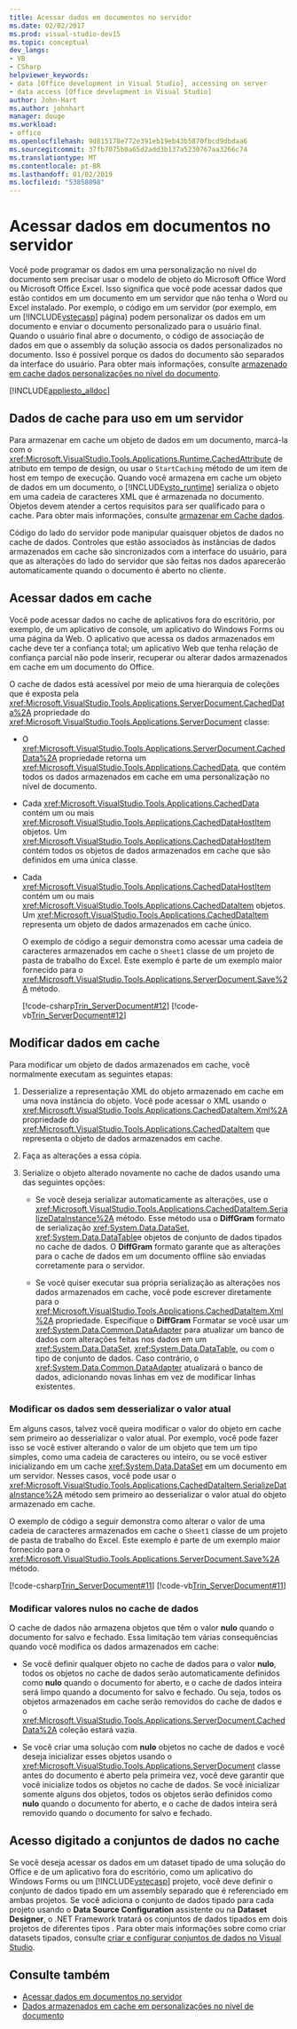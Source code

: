 ```yaml
---
title: Acessar dados em documentos no servidor
ms.date: 02/02/2017
ms.prod: visual-studio-dev15
ms.topic: conceptual
dev_langs:
- VB
- CSharp
helpviewer_keywords:
- data [Office development in Visual Studio], accessing on server
- data access [Office development in Visual Studio]
author: John-Hart
ms.author: johnhart
manager: douge
ms.workload:
- office
ms.openlocfilehash: 9d815178e772e391eb19eb43b5870fbcd9dbdaa6
ms.sourcegitcommit: 37fb7075b0a65d2add3b137a5230767aa3266c74
ms.translationtype: MT
ms.contentlocale: pt-BR
ms.lasthandoff: 01/02/2019
ms.locfileid: "53858098"
---
```

# <a name="access-data-in-documents-on-the-server"></a>Acessar dados em documentos no servidor
  Você pode programar os dados em uma personalização no nível do documento sem precisar usar o modelo de objeto do Microsoft Office Word ou Microsoft Office Excel. Isso significa que você pode acessar dados que estão contidos em um documento em um servidor que não tenha o Word ou Excel instalado. Por exemplo, o código em um servidor (por exemplo, em um [!INCLUDE[vstecasp](../sharepoint/includes/vstecasp-md.md)] página) podem personalizar os dados em um documento e enviar o documento personalizado para o usuário final. Quando o usuário final abre o documento, o código de associação de dados em que o assembly da solução associa os dados personalizados no documento. Isso é possível porque os dados do documento são separados da interface do usuário. Para obter mais informações, consulte [armazenado em cache dados personalizações no nível do documento](../vsto/cached-data-in-document-level-customizations.md).

 [!INCLUDE[appliesto_alldoc](../vsto/includes/appliesto-alldoc-md.md)]

## <a name="cache-data-for-use-on-a-server"></a>Dados de cache para uso em um servidor
 Para armazenar em cache um objeto de dados em um documento, marcá-la com o <xref:Microsoft.VisualStudio.Tools.Applications.Runtime.CachedAttribute> de atributo em tempo de design, ou usar o `StartCaching` método de um item de host em tempo de execução. Quando você armazena em cache um objeto de dados em um documento, o [!INCLUDE[vsto_runtime](../vsto/includes/vsto-runtime-md.md)] serializa o objeto em uma cadeia de caracteres XML que é armazenada no documento. Objetos devem atender a certos requisitos para ser qualificado para o cache. Para obter mais informações, consulte [armazenar em Cache dados](../vsto/caching-data.md).

 Código do lado do servidor pode manipular quaisquer objetos de dados no cache de dados. Controles que estão associados às instâncias de dados armazenados em cache são sincronizados com a interface do usuário, para que as alterações do lado do servidor que são feitas nos dados aparecerão automaticamente quando o documento é aberto no cliente.

## <a name="access-data-in-the-cache"></a>Acessar dados em cache
 Você pode acessar dados no cache de aplicativos fora do escritório, por exemplo, de um aplicativo de console, um aplicativo do Windows Forms ou uma página da Web. O aplicativo que acessa os dados armazenados em cache deve ter a confiança total; um aplicativo Web que tenha relação de confiança parcial não pode inserir, recuperar ou alterar dados armazenados em cache em um documento do Office.

 O cache de dados está acessível por meio de uma hierarquia de coleções que é exposta pela <xref:Microsoft.VisualStudio.Tools.Applications.ServerDocument.CachedData%2A> propriedade do <xref:Microsoft.VisualStudio.Tools.Applications.ServerDocument> classe:

- O <xref:Microsoft.VisualStudio.Tools.Applications.ServerDocument.CachedData%2A> propriedade retorna um <xref:Microsoft.VisualStudio.Tools.Applications.CachedData>, que contém todos os dados armazenados em cache em uma personalização no nível de documento.

- Cada <xref:Microsoft.VisualStudio.Tools.Applications.CachedData> contém um ou mais <xref:Microsoft.VisualStudio.Tools.Applications.CachedDataHostItem> objetos. Um <xref:Microsoft.VisualStudio.Tools.Applications.CachedDataHostItem> contém todos os objetos de dados armazenados em cache que são definidos em uma única classe.

- Cada <xref:Microsoft.VisualStudio.Tools.Applications.CachedDataHostItem> contém um ou mais <xref:Microsoft.VisualStudio.Tools.Applications.CachedDataItem> objetos. Um <xref:Microsoft.VisualStudio.Tools.Applications.CachedDataItem> representa um objeto de dados armazenados em cache único.

  O exemplo de código a seguir demonstra como acessar uma cadeia de caracteres armazenados em cache o `Sheet1` classe de um projeto de pasta de trabalho do Excel. Este exemplo é parte de um exemplo maior fornecido para o <xref:Microsoft.VisualStudio.Tools.Applications.ServerDocument.Save%2A> método.

  [!code-csharp[Trin_ServerDocument#12](../vsto/codesnippet/CSharp/Trin_ServerDocument/Form1.cs#12)]
  [!code-vb[Trin_ServerDocument#12](../vsto/codesnippet/VisualBasic/Trin_ServerDocument/Form1.vb#12)]

## <a name="modify-data-in-the-cache"></a>Modificar dados em cache
 Para modificar um objeto de dados armazenados em cache, você normalmente executam as seguintes etapas:

1.  Desserialize a representação XML do objeto armazenado em cache em uma nova instância do objeto. Você pode acessar o XML usando o <xref:Microsoft.VisualStudio.Tools.Applications.CachedDataItem.Xml%2A> propriedade do <xref:Microsoft.VisualStudio.Tools.Applications.CachedDataItem> que representa o objeto de dados armazenados em cache.

2.  Faça as alterações a essa cópia.

3.  Serialize o objeto alterado novamente no cache de dados usando uma das seguintes opções:

    -   Se você deseja serializar automaticamente as alterações, use o <xref:Microsoft.VisualStudio.Tools.Applications.CachedDataItem.SerializeDataInstance%2A> método. Esse método usa o **DiffGram** formato de serialização <xref:System.Data.DataSet>, <xref:System.Data.DataTable>e objetos de conjunto de dados tipados no cache de dados. O **DiffGram** formato garante que as alterações para o cache de dados em um documento offline são enviadas corretamente para o servidor.

    -   Se você quiser executar sua própria serialização as alterações nos dados armazenados em cache, você pode escrever diretamente para o <xref:Microsoft.VisualStudio.Tools.Applications.CachedDataItem.Xml%2A> propriedade. Especifique o **DiffGram** Formatar se você usar um <xref:System.Data.Common.DataAdapter> para atualizar um banco de dados com alterações feitas nos dados em um <xref:System.Data.DataSet>, <xref:System.Data.DataTable>, ou com o tipo de conjunto de dados. Caso contrário, o <xref:System.Data.Common.DataAdapter> atualizará o banco de dados, adicionando novas linhas em vez de modificar linhas existentes.

### <a name="modify-data-without-deserializing-the-current-value"></a>Modificar os dados sem desserializar o valor atual
 Em alguns casos, talvez você queira modificar o valor do objeto em cache sem primeiro ao desserializar o valor atual. Por exemplo, você pode fazer isso se você estiver alterando o valor de um objeto que tem um tipo simples, como uma cadeia de caracteres ou inteiro, ou se você estiver inicializando em um cache <xref:System.Data.DataSet> em um documento em um servidor. Nesses casos, você pode usar o <xref:Microsoft.VisualStudio.Tools.Applications.CachedDataItem.SerializeDataInstance%2A> método sem primeiro ao desserializar o valor atual do objeto armazenado em cache.

 O exemplo de código a seguir demonstra como alterar o valor de uma cadeia de caracteres armazenados em cache o `Sheet1` classe de um projeto de pasta de trabalho do Excel. Este exemplo é parte de um exemplo maior fornecido para o <xref:Microsoft.VisualStudio.Tools.Applications.ServerDocument.Save%2A> método.

 [!code-csharp[Trin_ServerDocument#11](../vsto/codesnippet/CSharp/Trin_ServerDocument/Form1.cs#11)]
 [!code-vb[Trin_ServerDocument#11](../vsto/codesnippet/VisualBasic/Trin_ServerDocument/Form1.vb#11)]

### <a name="modify-null-values-in-the-data-cache"></a>Modificar valores nulos no cache de dados
 O cache de dados não armazena objetos que têm o valor **nulo** quando o documento for salvo e fechado. Essa limitação tem várias consequências quando você modifica os dados armazenados em cache:

-   Se você definir qualquer objeto no cache de dados para o valor **nulo**, todos os objetos no cache de dados serão automaticamente definidos como **nulo** quando o documento for aberto, e o cache de dados inteira será limpo quando a documento for salvo e fechado. Ou seja, todos os objetos armazenados em cache serão removidos do cache de dados e o <xref:Microsoft.VisualStudio.Tools.Applications.ServerDocument.CachedData%2A> coleção estará vazia.

-   Se você criar uma solução com **nulo** objetos no cache de dados e você deseja inicializar esses objetos usando o <xref:Microsoft.VisualStudio.Tools.Applications.ServerDocument> classe antes do documento é aberto pela primeira vez, você deve garantir que você inicialize todos os objetos no cache de dados. Se você inicializar somente alguns dos objetos, todos os objetos serão definidos como **nulo** quando o documento for aberto, e o cache de dados inteira será removido quando o documento for salvo e fechado.

## <a name="access-typed-datasets-in-the-cache"></a>Acesso digitado a conjuntos de dados no cache
 Se você deseja acessar os dados em um dataset tipado de uma solução do Office e de um aplicativo fora do escritório, como um aplicativo do Windows Forms ou um [!INCLUDE[vstecasp](../sharepoint/includes/vstecasp-md.md)] projeto, você deve definir o conjunto de dados tipado em um assembly separado que é referenciado em ambas projetos. Se você adiciona o conjunto de dados tipado para cada projeto usando o **Data Source Configuration** assistente ou na **Dataset Designer**, o .NET Framework tratará os conjuntos de dados tipados em dois projetos de diferentes tipos . Para obter mais informações sobre como criar datasets tipados, consulte [criar e configurar conjuntos de dados no Visual Studio](../data-tools/create-and-configure-datasets-in-visual-studio.md).

## <a name="see-also"></a>Consulte também

- [Acessar dados em documentos no servidor](../vsto/accessing-data-in-documents-on-the-server.md)
- [Dados armazenados em cache em personalizações no nível de documento](../vsto/cached-data-in-document-level-customizations.md)